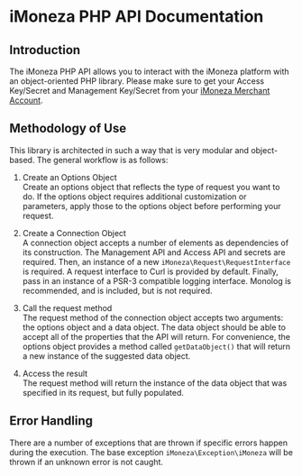 # iMoneza PHP API Documentation

## Introduction

The iMoneza PHP API allows you to interact with the iMoneza platform with an object-oriented PHP library.  Please make 
sure to get your Access Key/Secret and Management Key/Secret from your [iMoneza Merchant Account](https://manageui.imoneza.com).

## Methodology of Use

This library is architected in such a way that is very modular and object-based.  The general workflow is as follows:

1. Create an Options Object  
Create an options object that reflects the type of request you want to do.  If the options object requires additional 
customization or parameters, apply those to the options object before performing your request.

2. Create a Connection Object  
A connection object accepts a number of elements as dependencies of its construction.  The Management API and Access API
and secrets are required.  Then, an instance of a new `iMoneza\Request\RequestInterface` is required.  A request interface
to Curl is provided by default.  Finally, pass in an instance of a PSR-3 compatible logging interface.  Monolog is recommended, 
and is included, but is not required.

3. Call the request method  
The request method of the connection object accepts two arguments: the options object and a data object.  The data object
should be able to accept all of the properties that the API will return.  For convenience, the options object provides a 
method called `getDataObject()` that will return a new instance of the suggested data object.

4. Access the result  
The request method will return the instance of the data object that was specified in its request, but fully populated.

## Error Handling

There are a number of exceptions that are thrown if specific errors happen during the execution.  The base exception
`iMoneza\Exception\iMoneza` will be thrown if an unknown error is not caught.

